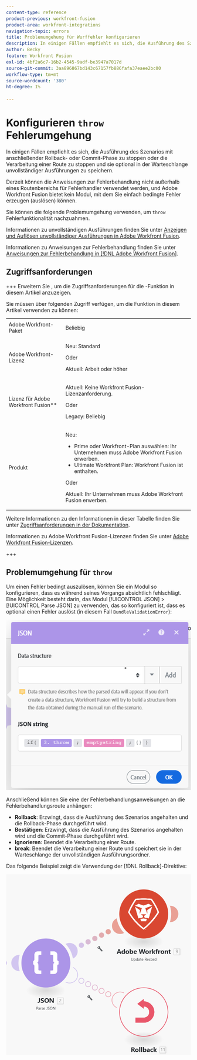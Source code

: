 ```yaml
---
content-type: reference
product-previous: workfront-fusion
product-area: workfront-integrations
navigation-topic: errors
title: Problemumgehung für Wurffehler konfigurieren
description: In einigen Fällen empfiehlt es sich, die Ausführung des Szenarios mit anschließender Rollback- oder Commit-Phase zu stoppen oder die Verarbeitung einer Route zu stoppen und sie optional in der Warteschlange der Ansichten zu speichern und unvollständige Ausführungen in Adobe Workfront Fusion aufzulösen.
author: Becky
feature: Workfront Fusion
exl-id: 4bf2a6c7-16b2-4545-9adf-be3947a7017d
source-git-commit: 3aa896867bd143c67157fb886fafa37eaee2bc00
workflow-type: tm+mt
source-wordcount: '380'
ht-degree: 1%

---
```


# Konfigurieren `throw` Fehlerumgehung

In einigen Fällen empfiehlt es sich, die Ausführung des Szenarios mit anschließender Rollback- oder Commit-Phase zu stoppen oder die Verarbeitung einer Route zu stoppen und sie optional in der Warteschlange unvollständiger Ausführungen zu speichern.

Derzeit können die Anweisungen zur Fehlerbehandlung nicht außerhalb eines Routenbereichs für Fehlerhandler verwendet werden, und Adobe Workfront Fusion bietet kein Modul, mit dem Sie einfach bedingte Fehler erzeugen (auslösen) können.

Sie können die folgende Problemumgehung verwenden, um `throw` Fehlerfunktionalität nachzuahmen.

Informationen zu unvollständigen Ausführungen finden Sie unter [Anzeigen und Auflösen unvollständiger Ausführungen in Adobe Workfront Fusion](/help/workfront-fusion/manage-scenarios/view-and-resolve-incomplete-executions.md).

Informationen zu Anweisungen zur Fehlerbehandlung finden Sie unter [Anweisungen zur Fehlerbehandlung in [!DNL Adobe Workfront Fusion]](/help/workfront-fusion/references/errors/directives-for-error-handling.md).

## Zugriffsanforderungen

+++ Erweitern Sie , um die Zugriffsanforderungen für die -Funktion in diesem Artikel anzuzeigen.

Sie müssen über folgenden Zugriff verfügen, um die Funktion in diesem Artikel verwenden zu können:

<table style="table-layout:auto">
 <col> 
 <col> 
 <tbody> 
  <tr> 
   <td role="rowheader">Adobe Workfront-Paket 
   <td> <p>Beliebig</p> </td> 
  </tr> 
  <tr data-mc-conditions=""> 
   <td role="rowheader">Adobe Workfront-Lizenz</td> 
   <td> <p>Neu: Standard</p><p>Oder</p><p>Aktuell: Arbeit oder höher</p> </td> 
  </tr> 
  <tr> 
   <td role="rowheader">Lizenz für Adobe Workfront Fusion**</td> 
   <td>
   <p>Aktuell: Keine Workfront Fusion-Lizenzanforderung.</p>
   <p>Oder</p>
   <p>Legacy: Beliebig </p>
   </td> 
  </tr> 
  <tr> 
   <td role="rowheader">Produkt</td> 
   <td>
   <p>Neu:</p> <ul><li>Prime oder Workfront-Plan auswählen: Ihr Unternehmen muss Adobe Workfront Fusion erwerben.</li><li>Ultimate Workfront Plan: Workfront Fusion ist enthalten.</li></ul>
   <p>Oder</p>
   <p>Aktuell: Ihr Unternehmen muss Adobe Workfront Fusion erwerben.</p>
   </td> 
  </tr>
 </tbody> 
</table>

Weitere Informationen zu den Informationen in dieser Tabelle finden Sie unter [Zugriffsanforderungen in der Dokumentation](/help/workfront-fusion/references/licenses-and-roles/access-level-requirements-in-documentation.md).

Informationen zu Adobe Workfront Fusion-Lizenzen finden Sie unter [Adobe Workfront Fusion-Lizenzen](/help/workfront-fusion/set-up-and-manage-workfront-fusion/licensing-operations-overview/license-automation-vs-integration.md).

+++

## Problemumgehung für `throw`

Um einen Fehler bedingt auszulösen, können Sie ein Modul so konfigurieren, dass es während seines Vorgangs absichtlich fehlschlägt. Eine Möglichkeit besteht darin, das Modul [!UICONTROL JSON] > [!UICONTROL Parse JSON] zu verwenden, das so konfiguriert ist, dass es optional einen Fehler auslöst (in diesem Fall `BundleValidationError`):

![JSON-Fehler](assets/json-parse-json.png)

Anschließend können Sie eine der Fehlerbehandlungsanweisungen an die Fehlerbehandlungsroute anhängen:

* **Rollback**: Erzwingt, dass die Ausführung des Szenarios angehalten und die Rollback-Phase durchgeführt wird.
* **Bestätigen**: Erzwingt, dass die Ausführung des Szenarios angehalten wird und die Commit-Phase durchgeführt wird.
* **Ignorieren**: Beendet die Verarbeitung einer Route.
* **break**: Beendet die Verarbeitung einer Route und speichert sie in der Warteschlange der unvollständigen Ausführungsordner.

Das folgende Beispiel zeigt die Verwendung der [!DNL Rollback]-Direktive:

![Rollback-Direktive](assets/rollback-directive.png)
